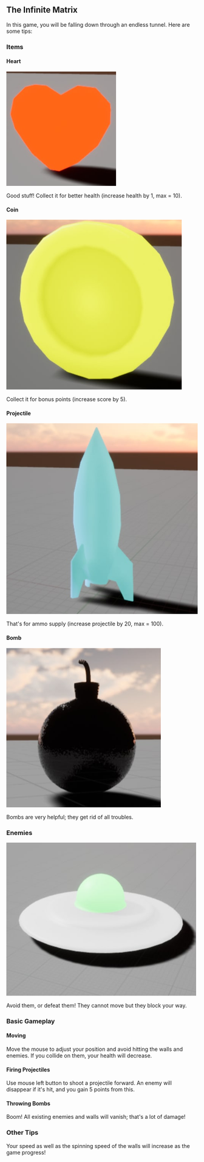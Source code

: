 ## The Infinite Matrix

In this game, you will be falling down through an endless tunnel. Here are some tips:

### Items

#### Heart

![Heart](https://github.com/yu-yiming/UEField/blob/main/InfiniteMatrix/Heart.jpg)

Good stuff! Collect it for better health (increase health by 1, max = 10).

#### Coin

![Coin](https://github.com/yu-yiming/UEField/blob/main/InfiniteMatrix/Coin.jpg)

Collect it for bonus points (increase score by 5).

#### Projectile

![Projectile](https://github.com/yu-yiming/UEField/blob/main/InfiniteMatrix/Projectile.jpg)

That's for ammo supply (increase projectile by 20, max = 100).

#### Bomb

![Bomb](https://github.com/yu-yiming/UEField/blob/main/InfiniteMatrix/Bomb.jpg)

Bombs are very helpful; they get rid of all troubles.

### Enemies

![Enemy](https://github.com/yu-yiming/UEField/blob/main/InfiniteMatrix/Enemy.jpg)

Avoid them, or defeat them! They cannot move but they block your way.


### Basic Gameplay

#### Moving

Move the mouse to adjust your position and avoid hitting the walls and enemies. If you collide on them, your health will decrease.

#### Firing Projectiles

Use mouse left button to shoot a projectile forward. An enemy will disappear if it's hit, and you gain 5 points from this.

#### Throwing Bombs

Boom! All existing enemies and walls will vanish; that's a lot of damage!


### Other Tips

Your speed as well as the spinning speed of the walls will increase as the game progress! 
